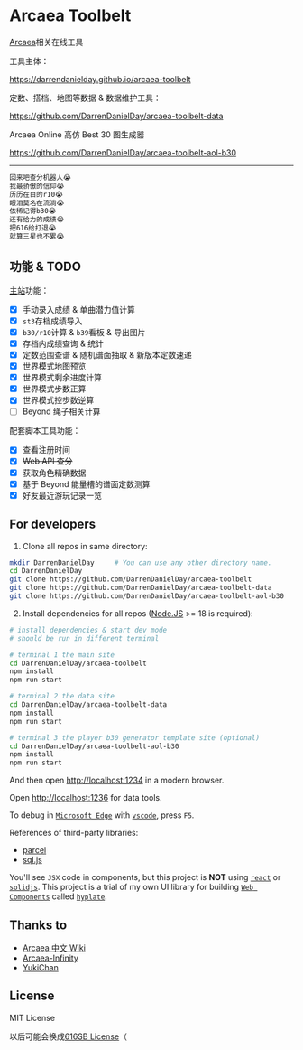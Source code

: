 # Arcaea Toolbelt

[Arcaea](https://arcaea.lowiro.com/)相关在线工具

工具主体：

<https://darrendanielday.github.io/arcaea-toolbelt>

定数、搭档、地图等数据 & 数据维护工具：

<https://github.com/DarrenDanielDay/arcaea-toolbelt-data>

Arcaea Online 高仿 Best 30 图生成器

<https://github.com/DarrenDanielDay/arcaea-toolbelt-aol-b30>

---

```txt
回来吧查分机器人😭
我最骄傲的信仰😭
历历在目的r10😭
眼泪莫名在流淌😭
依稀记得b30😭
还有给力的成绩😭
把616给打退😭
就算三星也不累😭
```

## 功能 & TODO

[主站](https://darrendanielday.github.io/arcaea-toolbelt)功能：

- [x] 手动录入成绩 & 单曲潜力值计算
- [x] `st3`存档成绩导入
- [x] `b30/r10`计算 & `b39`看板 & 导出图片
- [x] 存档内成绩查询 & 统计
- [x] 定数范围查谱 & 随机谱面抽取 & 新版本定数速递
- [x] 世界模式地图预览
- [x] 世界模式剩余进度计算
- [x] 世界模式步数正算
- [x] 世界模式控步数逆算
- [ ] Beyond 绳子相关计算

配套脚本工具功能：

- [x] 查看注册时间
- [x] ~~Web API 查分~~
- [x] 获取角色精确数据
- [x] 基于 Beyond 能量槽的谱面定数测算
- [x] 好友最近游玩记录一览

## For developers

1. Clone all repos in same directory:

```sh
mkdir DarrenDanielDay     # You can use any other directory name.
cd DarrenDanielDay
git clone https://github.com/DarrenDanielDay/arcaea-toolbelt
git clone https://github.com/DarrenDanielDay/arcaea-toolbelt-data
git clone https://github.com/DarrenDanielDay/arcaea-toolbelt-aol-b30
```

2. Install dependencies for all repos ([Node.JS](https://nodejs.org) >= 18 is required):

```sh
# install dependencies & start dev mode
# should be run in different terminal

# terminal 1 the main site
cd DarrenDanielDay/arcaea-toolbelt
npm install
npm run start

# terminal 2 the data site
cd DarrenDanielDay/arcaea-toolbelt-data
npm install
npm run start

# terminal 3 the player b30 generator template site (optional)
cd DarrenDanielDay/arcaea-toolbelt-aol-b30
npm install
npm run start
```

And then open <http://localhost:1234> in a modern browser.

Open <http://localhost:1236> for data tools.

To debug in [`Microsoft Edge`](https://www.microsoft.com/edge) with [`vscode`](https://code.visualstudio.com), press `F5`.

References of third-party libraries:

- [parcel](https://parceljs.org/)
- [sql.js](https://sql.js.org)

You'll see `JSX` code in components, but this project is **NOT** using [`react`](https://react.dev) or [`solidjs`](https://www.solidjs.com). This project is a trial of my own UI library for building [`Web Components`](https://developer.mozilla.org/en-US/docs/Web/API/Web_components) called [`hyplate`](https://github.com/DarrenDanielDay/hyplate).

## Thanks to

- [Arcaea 中文 Wiki](https://wiki.arcaea.cn/)
- [Arcaea-Infinity](Arcaea-Infinity)
- [YukiChan](https://github.com/bsdayo/YukiChan/)

## License

MIT License

以后可能会换成[616SB License](https://github.com/Arcaea-Infinity/616SBLicense)（

